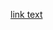 

<a href="https://htmlpreview.github.io/?https://github.com/JansonSiy/survey-form-frontend-activity-4/blob/master/survey_form.html">link text</a>

